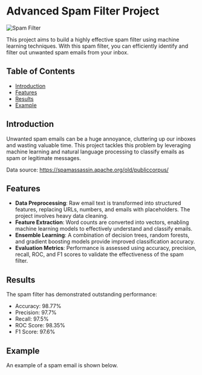 # Advanced Spam Filter Project

![Spam Filter](https://www.paved.com/blog/wp-content/uploads/2022/03/spam-filter-image.png)

This project aims to build a highly effective spam filter using machine learning techniques. With this spam filter, you can efficiently identify and filter out unwanted spam emails from your inbox.

## Table of Contents
- [Introduction](#introduction)
- [Features](#features)
- [Results](#results)
- [Example](#example)

## Introduction

Unwanted spam emails can be a huge annoyance, cluttering up our inboxes and wasting valuable time. This project tackles this problem by leveraging machine learning and natural language processing to classify emails as spam or legitimate messages.

Data source: https://spamassassin.apache.org/old/publiccorpus/
## Features

- **Data Preprocessing**: Raw email text is transformed into structured features, replacing URLs, numbers, and emails with placeholders. The project involves heavy data cleaning.
- **Feature Extraction**: Word counts are converted into vectors, enabling machine learning models to effectively understand and classify emails.
- **Ensemble Learning**: A combination of decision trees, random forests, and gradient boosting models provide improved classification accuracy.
- **Evaluation Metrics**: Performance is assessed using accuracy, precision, recall, ROC, and F1 scores to validate the effectiveness of the spam filter.

## Results

The spam filter has demonstrated outstanding performance:

- Accuracy: 98.77%
- Precision: 97.7%
- Recall: 97.5%
- ROC Score: 98.35%
- F1 Score: 97.6%

## Example

An example of a spam email is shown below.


